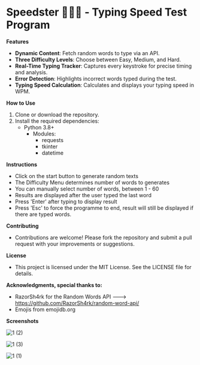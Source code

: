 
# Speedster 👩‍💻💨 - Typing Speed Test Program

**Features**
- **Dynamic Content**: Fetch random words to type via an API.
- **Three Difficulty Levels**: Choose between Easy, Medium, and Hard.
- **Real-Time Typing Tracker**: Captures every keystroke for precise timing and analysis.
- **Error Detection**: Highlights incorrect words typed during the test.
- **Typing Speed Calculation**: Calculates and displays your typing speed in WPM.

**How to Use**
1. Clone or download the repository.
2. Install the required dependencies:
   - Python 3.8+ 
      - Modules:
        - requests
        - tkinter
        - datetime

**Instructions**
- Click on the start button to generate random texts
- The Difficulty Menu determines number of words to generates
- You can manually select number of words, between 1 - 60
- Results are displayed after the user typed the last word
- Press 'Enter' after typing to display result
- Press 'Esc' to force the programme to end, result will still be displayed if there are typed words.

**Contributing**
- Contributions are welcome! Please fork the repository and submit a pull request with your improvements or suggestions.

**License**
- This project is licensed under the MIT License. See the LICENSE file for details.

**Acknowledgments, special thanks to:**
- RazorSh4rk for the Random Words API ---> https://github.com/RazorSh4rk/random-word-api/
- Emojis from emojidb.org

**Screenshots**

![1 (2)](https://github.com/user-attachments/assets/81d4c6cc-a589-453e-afea-cf56823cdac0)


![1 (3)](https://github.com/user-attachments/assets/15afb232-33bb-4a7b-b2af-29bfbc58e086)


![1 (1)](https://github.com/user-attachments/assets/39318b4d-98a0-4443-83a4-0af8262001da)

